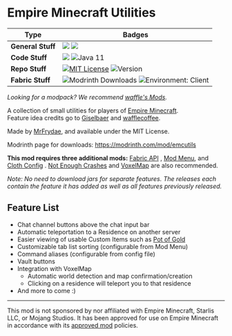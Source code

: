 # Empire Minecraft Utilities

| Type | Badges |
|------|--------|
| **General Stuff** | ![](https://tokei.rs/b1/github/MrFrydae/Empire-Minecraft-Utilities?category=code) ![](https://tokei.rs/b1/github/MrFrydae/Empire-Minecraft-Utilities?category=files) |
| **Code Stuff** | [![](https://github.com/MrFrydae/Empire-Minecraft-Utilities/workflows/build/badge.svg)](https://github.com/MrFrydae/Empire-Minecraft-Utilities/actions/workflows/build.yml) ![Java 11](https://img.shields.io/badge/language-Java%2011-9B599A.svg?style=flat-square) |
| **Repo Stuff** | [![MIT License](https://img.shields.io/github/license/MrFrydae/Empire-Minecraft-Utilities?style=flat-square)](https://raw.githubusercontent.com/MrFrydae/Empire-Minecraft-Utilities/master/LICENSE) ![Version](https://img.shields.io/github/v/tag/MrFrydae/Empire-Minecraft-Utilities?label=version&style=flat-square) |
| **Fabric Stuff** | ![Modrinth Downloads](https://waffle.coffee/modrinth/emcutils/downloads?style=flat-square) ![Environment: Client](https://img.shields.io/badge/environment-client-1976d2?style=flat-square)  |

*Looking for a modpack? We recommend [waffle's Mods](https://waffle.coffee/modpack).*

A collection of small utilities for players of [Empire Minecraft](https://ref.emc.gs/GreenMeanie).  
Feature idea credits go to [Giselbaer](https://u.emc.gs/Giselbaer) and [wafflecoffee](https://u.emc.gs/wafflecoffee).

Made by [MrFrydae](https://u.emc.gs/GreenMeanie), and available under the MIT License.

Modrinth page for downloads: https://modrinth.com/mod/emcutils

**This mod requires three additional mods:** [Fabric API](https://modrinth.com/mod/fabric-api)
, [Mod Menu](https://modrinth.com/mod/modmenu),
and [Cloth Config](https://www.curseforge.com/minecraft/mc-mods/cloth-config)
. [Not Enough Crashes](https://www.curseforge.com/minecraft/mc-mods/not-enough-crashes)
and [VoxelMap](https://www.curseforge.com/minecraft/mc-mods/voxelmap) are also recommended.

*Note: No need to download jars for separate features. The releases each contain the feature it has added as well as all
features previously released.*

## Feature List

* Chat channel buttons above the chat input bar
* Automatic teleportation to a Residence on another server
* Easier viewing of usable Custom Items such as [Pot of Gold](https://wiki.emc.gs/pot-of-gold)
* Customizable tab list sorting (configurable from Mod Menu)
* Command aliases (configurable from config file)
* Vault buttons
* Integration with VoxelMap
  * Automatic world detection and map confirmation/creation
  * Clicking on a residence will teleport you to that residence
* And more to come :)

---
This mod is not sponsored by nor affiliated with Empire Minecraft, Starlis LLC, or Mojang Studios. It has been approved
for use on Empire Minecraft in accordance with its [approved mod](https://mods.emc.gs) policies.
